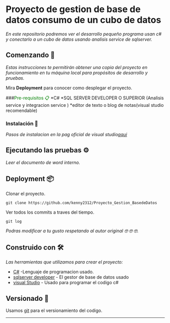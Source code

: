 # Proyecto de gestion de base de datos consumo de un cubo de datos 

_En este repositorio podremos ver el desarrollo pequeño programa usan c# y conectarlo a un cubo de datos
usando analisis service  de sqlserver._

## Comenzando 🚀

_Estas instrucciones te permitirán obtener una copia del proyecto en funcionamiento en tu máquina local para propósitos de desarrollo y pruebas._

Mira **Deployment** para conocer como desplegar el proyecto.


###<span style="color:green">Pre-requisitos 📋</span> 
*C#
*SQL SERVER DEVELOPER O SUPERIOR (Analisis service y integracion service )
*editor de texto o blog de notas(visual studio recomendable)


### Instalación 🔧

_Pasos de instalacion en la pag oficial de visual studio[aqui](https://visualstudio.microsoft.com/es/vs/getting-started/mobile-install/)_


## Ejecutando las pruebas ⚙️

_Leer el documento de word interno._


## Deployment 📦

Clonar el proyecto.
```
git clone https://github.com/kenny2312/Proyecto_Gestion_BasedeDatos
```

Ver todos los commits a traves del tiempo.
```
git log 
```


*Podras modificar a tu gusto respetando al autor original 🤓 🤓 🤓.*



## Construido con 🛠️

_Las herramientas que utilizamos para crear el proyecto:_

* [C#](https://es.wikipedia.org/wiki/C_Sharp) -Lenguaje de programacion usado.
* [sqlserver developer](https://www.microsoft.com/es-es/sql-server/sql-server-downloads) - El gestor de base de datos usado
* [visual Studio](https://visualstudio.microsoft.com/es/vs/getting-started/mobile-install/) - Usado para programar el codigo c#



## Versionado 📌

Usamos [git](https://git-scm.com/downloads) para el versionamiento del codigo.



---

